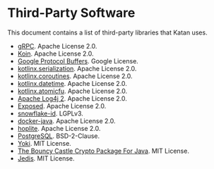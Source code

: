 # Third-Party Software
This document contains a list of third-party libraries that Katan uses.

* [gRPC](https://grpc.io). Apache License 2.0.
* [Koin](https://github.com/InsertKoinIO/koin). Apache License 2.0.
* [Google Protocol Buffers](https://github.com/protocolbuffers/protobuf). Google License.
* [kotlinx.serialization](https://github.com/Kotlin/kotlinx.serialization). Apache License 2.0.
* [kotlinx.coroutines](https://github.com/Kotlin/kotlinx.coroutines). Apache License 2.0.
* [kotlinx.datetime](https://github.com/Kotlin/kotlinx-datetime). Apache License 2.0.
* [kotlinx.atomicfu](https://github.com/Kotlin/kotlinx-atomicfu). Apache License 2.0.
* [Apache Log4j 2](https://logging.apache.org/log4j/2.x/). Apache License 2.0.
* [Exposed](https://github.com/JetBrains/Exposed/). Apache License 2.0.
* [snowflake-id](https://github.com/phxql/snowflake-id). LGPLv3.
* [docker-java](https://github.com/docker-java/docker-java). Apache License 2.0.
* [hoplite](https://github.com/sksamuel/hoplite). Apache License 2.0.
* [PostgreSQL](https://jdbc.postgresql.org/). BSD-2-Clause.
* [Yoki](https://github.com/DevNatan/yoki). MIT License.
* [The Bouncy Castle Crypto Package For Java](https://github.com/bcgit/bc-java). MIT License.
* [Jedis](https://github.com/redis/jedis). MIT License.